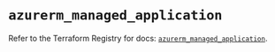 # `azurerm_managed_application`

Refer to the Terraform Registry for docs: [`azurerm_managed_application`](https://registry.terraform.io/providers/hashicorp/azurerm/4.1.0/docs/resources/managed_application).
